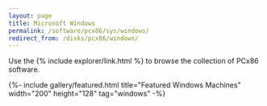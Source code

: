 ```yaml
---
layout: page
title: Microsoft Windows
permalink: /software/pcx86/sys/windows/
redirect_from: /disks/pcx86/windows/
---
```


Use the {% include explorer/link.html %} to browse the collection of PCx86 software.

{%- include gallery/featured.html title="Featured Windows Machines" width="200" height="128" tag="windows" -%}
